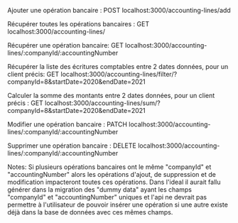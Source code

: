 Ajouter une opération bancaire : POST localhost:3000/accounting-lines/add

Récupérer toutes les opérations bancaires : GET localhost:3000/accounting-lines/

Récupérer une opération bancaire: GET localhost:3000/accounting-lines/:companyId/:accountingNumber

Récupérer la liste des écritures comptables entre 2 dates données, pour un client précis: GET localhost:3000/accounting-lines/filter/?companyId=8&startDate=2020&endDate=2021

Calculer la somme des montants entre 2 dates données, pour un client précis : GET localhost:3000/accounting-lines/sum/?companyId=8&startDate=2020&endDate=2021

Modifier une opération bancaire : PATCH localhost:3000/accounting-lines/:companyId/:accountingNumber

Supprimer une opération bancaire : DELETE localhost:3000/accounting-lines/:companyId/:accountingNumber

Notes: Si plusieurs opérations bancaires ont le même "companyId" et "accountingNumber" alors les opérations d'ajout, de suppression et de modification impacteront toutes ces opérations. Dans l'ideal il aurait fallu générer dans la migration des "dummy data" ayant les champs "companyId" et "accountingNumber" uniques et l'api ne devrait pas permettre à l'utilisateur de pouvoir insérer une opération si une autre existe déjà dans la base de données avec ces mêmes champs.
